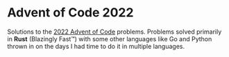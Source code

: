 # Advent of Code 2022

Solutions to the [2022 Advent of Code](https://adventofcode.com/) problems.  Problems solved primarily in **Rust** (Blazingly Fast™) with some other languages like Go and Python thrown in on the days I had time to do it in multiple languages.
